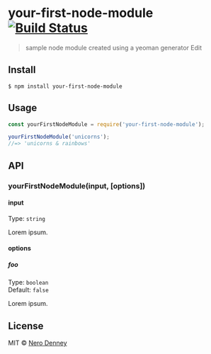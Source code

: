 # your-first-node-module [![Build Status](https://travis-ci.org/penance316/your-first-node-module.svg?branch=master)](https://travis-ci.org/penance316/your-first-node-module)

> sample node module created using a yeoman generator Edit


## Install

```
$ npm install your-first-node-module
```


## Usage

```js
const yourFirstNodeModule = require('your-first-node-module');

yourFirstNodeModule('unicorns');
//=> 'unicorns & rainbows'
```


## API

### yourFirstNodeModule(input, [options])

#### input

Type: `string`

Lorem ipsum.

#### options

##### foo

Type: `boolean`<br>
Default: `false`

Lorem ipsum.


## License

MIT © [Nero Denney](http://nerodenney.com)
